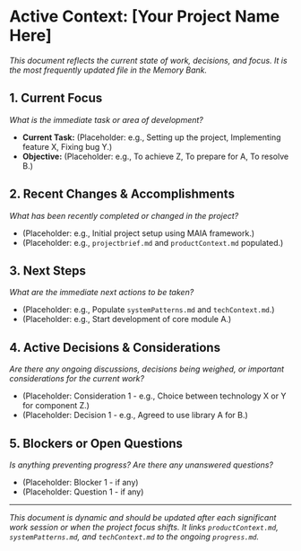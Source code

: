 # Active Context: [Your Project Name Here]

*This document reflects the current state of work, decisions, and focus. It is the most frequently updated file in the Memory Bank.*

## 1. Current Focus

*What is the immediate task or area of development?*

- **Current Task:** (Placeholder: e.g., Setting up the project, Implementing feature X, Fixing bug Y.)
- **Objective:** (Placeholder: e.g., To achieve Z, To prepare for A, To resolve B.)

## 2. Recent Changes & Accomplishments

*What has been recently completed or changed in the project?*

- (Placeholder: e.g., Initial project setup using MAIA framework.)
- (Placeholder: e.g., `projectbrief.md` and `productContext.md` populated.)

## 3. Next Steps

*What are the immediate next actions to be taken?*

- (Placeholder: e.g., Populate `systemPatterns.md` and `techContext.md`.)
- (Placeholder: e.g., Start development of core module A.)

## 4. Active Decisions & Considerations

*Are there any ongoing discussions, decisions being weighed, or important considerations for the current work?*

- (Placeholder: Consideration 1 - e.g., Choice between technology X or Y for component Z.)
- (Placeholder: Decision 1 - e.g., Agreed to use library A for B.)

## 5. Blockers or Open Questions

*Is anything preventing progress? Are there any unanswered questions?*

- (Placeholder: Blocker 1 - if any)
- (Placeholder: Question 1 - if any)

---
*This document is dynamic and should be updated after each significant work session or when the project focus shifts. It links `productContext.md`, `systemPatterns.md`, and `techContext.md` to the ongoing `progress.md`.*
